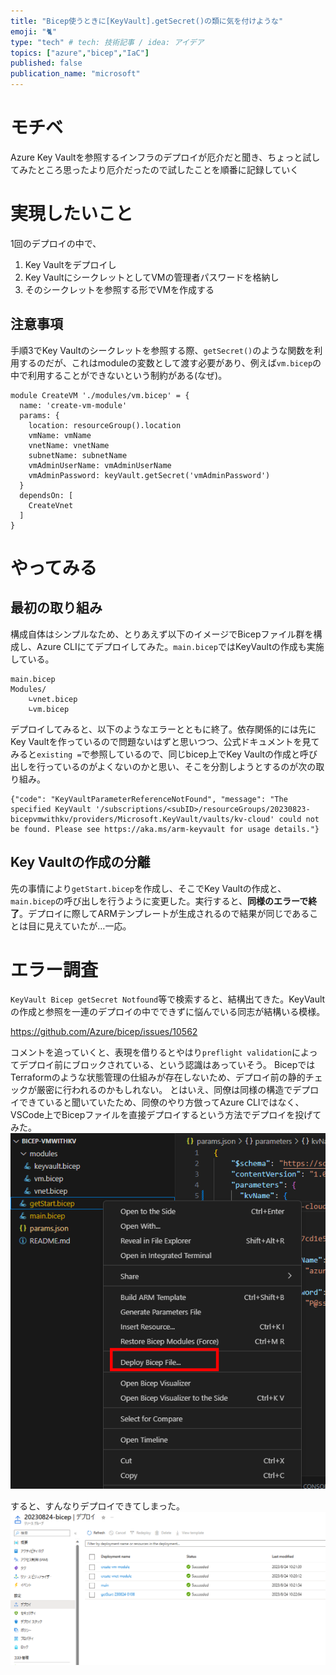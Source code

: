 ```yaml
---
title: "Bicep使うときに[KeyVault].getSecret()の類に気を付けような"
emoji: "🐈"
type: "tech" # tech: 技術記事 / idea: アイデア
topics: ["azure","bicep","IaC"]
published: false
publication_name: "microsoft"
---
```


# モチベ
Azure Key Vaultを参照するインフラのデプロイが厄介だと聞き、ちょっと試してみたところ思ったより厄介だったので試したことを順番に記録していく

# 実現したいこと
1回のデプロイの中で、
1. Key Vaultをデプロイし
2. Key VaultにシークレットとしてVMの管理者パスワードを格納し
3. そのシークレットを参照する形でVMを作成する

## 注意事項
手順3でKey Vaultのシークレットを参照する際、`getSecret()`のような関数を利用するのだが、これはmoduleの変数として渡す必要があり、例えば`vm.bicep`の中で利用することができないという制約がある(なぜ)。

```bicep
module CreateVM './modules/vm.bicep' = {
  name: 'create-vm-module'
  params: {
    location: resourceGroup().location
    vmName: vmName
    vnetName: vnetName
    subnetName: subnetName
    vmAdminUserName: vmAdminUserName
    vmAdminPassword: keyVault.getSecret('vmAdminPassword')
  }
  dependsOn: [
    CreateVnet
  ]
}
```
# やってみる

## 最初の取り組み
構成自体はシンプルなため、とりあえず以下のイメージでBicepファイル群を構成し、Azure CLIにてデプロイしてみた。`main.bicep`ではKeyVaultの作成も実施している。

```
main.bicep
Modules/
    ∟vnet.bicep
    ∟vm.bicep
```

デプロイしてみると、以下のようなエラーとともに終了。依存関係的には先にKey Vaultを作っているので問題ないはずと思いつつ、公式ドキュメントを見てみると`existing =`で参照しているので、同じbicep上でKey Vaultの作成と呼び出しを行っているのがよくないのかと思い、そこを分割しようとするのが次の取り組み。

```
{"code": "KeyVaultParameterReferenceNotFound", "message": "The specified KeyVault '/subscriptions/<subID>/resourceGroups/20230823-bicepvmwithkv/providers/Microsoft.KeyVault/vaults/kv-cloud' could not be found. Please see https://aka.ms/arm-keyvault for usage details."}
```

## Key Vaultの作成の分離
先の事情により`getStart.bicep`を作成し、そこでKey Vaultの作成と、`main.bicep`の呼び出しを行うように変更した。実行すると、**同様のエラーで終了**。デプロイに際してARMテンプレートが生成されるので結果が同じであることは目に見えていたが…一応。

# エラー調査

`KeyVault Bicep getSecret Notfound`等で検索すると、結構出てきた。KeyVaultの作成と参照を一連のデプロイの中でできずに悩んでいる同志が結構いる模様。

https://github.com/Azure/bicep/issues/10562

コメントを追っていくと、表現を借りるとやはり`preflight validation`によってデプロイ前にブロックされている、という認識はあっていそう。
BicepではTerraformのような状態管理の仕組みが存在しないため、デプロイ前の静的チェックが厳密に行われるのかもしれない。
とはいえ、同僚は同様の構造でデプロイできていると聞いていたため、同僚のやり方倣ってAzure CLIではなく、VSCode上でBicepファイルを直接デプロイするという方法でデプロイを投げてみた。
![](/images/20230824-kvbicepvm/01.png)

すると、すんなりデプロイできてしまった。
![](/images/20230824-kvbicepvm/02.png)
